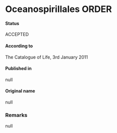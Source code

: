 Oceanospirillales ORDER
=======

#### Status
ACCEPTED

#### According to
The Catalogue of Life, 3rd January 2011

#### Published in
null

#### Original name
null

### Remarks
null
